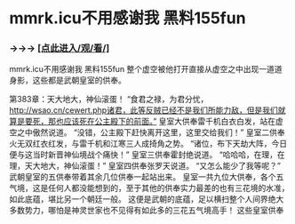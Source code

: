 # mmrk.icu不用感谢我 黑料155fun

### →→→ <a href="http://3t3e.com/index.html">[点此进入/观/看/]</a>

mmrk.icu不用感谢我 黑料155fun
 整个虚空被他打开直接从虚空之中出现一道道身影，这些都是武朝皇室的供奉。

第383章：天大地大，神仙滚蛋！
    “食君之禄，为君分忧，http://wsao.cn/cewert.php诸君，此等反贼已经不是我们所能力敌，但是我们就算是要死，那也应该死在公主殿下的前面。”
    皇室大供奉雷千机白衣白发，站在虚空之中傲然说道。
    “没错，公主殿下赶快离开这里，这里交给我们！”
    皇室二供奉火无双红衣红发，与雷千机和江寒三人成掎角之势。
    “诸位，布下天劫大阵，今日便与这当时新晋神仙境战个痛快！”
    皇室三供奉霍封绝说道。
    “哈哈哈，在理，在理，天大地大，神仙滚蛋！”
    皇室四供奉张罗天说道。
    “又怎么能少了我等呢？”
    武朝皇室的五供奉带着其余几位供奉一起站出来。
    皇室一共九位大供奉，各个五气境，这是任何人都没能想到的，至于其他的供奉实力最差的也有三花境的水准，如此底蕴，堪比另一个朝廷一般。
    这便是武朝的底蕴，足以横扫整个人间界绝大多数势力，哪怕是神灵世家也不见得有如此多的三花五气境高手！
    这些皇室供奉
